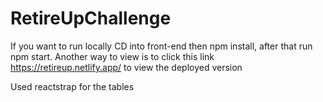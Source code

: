 # RetireUpChallenge
If you want to run locally CD into front-end then npm install, after that run npm start.
Another way to view is to click this link https://retireup.netlify.app/ to view the deployed version

Used reactstrap for the tables 
